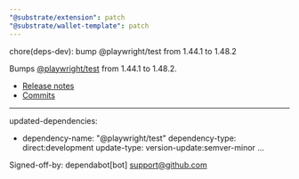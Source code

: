 ```yaml
---
"@substrate/extension": patch
"@substrate/wallet-template": patch
---
```


chore(deps-dev): bump @playwright/test from 1.44.1 to 1.48.2

Bumps [@playwright/test](https://github.com/microsoft/playwright) from 1.44.1 to 1.48.2.
- [Release notes](https://github.com/microsoft/playwright/releases)
- [Commits](https://github.com/microsoft/playwright/compare/v1.44.1...v1.48.2)

---
updated-dependencies:
- dependency-name: "@playwright/test"
  dependency-type: direct:development
  update-type: version-update:semver-minor
...

Signed-off-by: dependabot[bot] <support@github.com>
